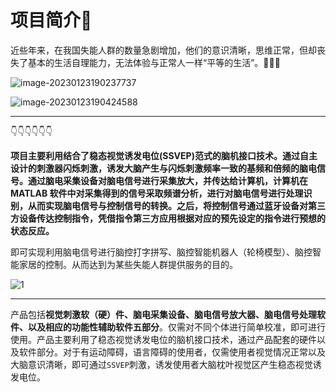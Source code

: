 # 项目简介🍚

近些年来，在我国失能人群的数量急剧增加，他们的意识清晰，思维正常，但却丧失了基本的生活自理能力，无法体验与正常人一样“平等的生活”。🤔🤔🤔

![image-20230123190237737](https://cdn.jsdelivr.net/gh/Bu0717/image/imgimage-20230123190237737.png)

![image-20230123190424588](https://cdn.jsdelivr.net/gh/Bu0717/image/imgimage-20230123190424588.png)

***

👇👇👇👇👇👇

**项目主要利用结合了稳态视觉诱发电位(SSVEP)范式的脑机接口技术。通过自主设计的刺激器闪烁刺激，诱发大脑产生与闪烁刺激频率一致的基频和倍频的脑电信号。通过脑电采集设备对脑电信号进行采集放大，并传达给计算机，计算机在MATLAB 软件中对采集得到的信号采取频谱分析，进行对脑电信号进行处理识别，从而实现脑电信号与控制信号的转换。之后，将控制信号通过蓝牙设备对第三方设备传达控制指令，凭借指令第三方应用根据对应的预先设定的指令进行预想的状态反应。**

即可实现利用脑电信号进行脑控打字拼写、脑控智能机器人（轮椅模型）、脑控智能家居的控制。从而达到为某些失能人群提供服务的目的。

![1](https://cdn.jsdelivr.net/gh/Bu0717/image/img1.png)

***

产品包括**视觉刺激软（硬）件、脑电采集设备、脑电信号放大器、脑电信号处理软件、以及相应的功能性辅助软件五部分**。仅需对不同个体进行简单校准，即可进行使用。产品主要利用了稳态视觉诱发电位的脑机接口技术，通过产品配套的硬件以及软件部分。对于有运动障碍，语言障碍的使用者，仅需使用者视觉情况正常以及大脑意识清晰，即可通过`SSVEP`刺激，诱发使用者大脑枕叶视觉区产生稳态视觉诱发电位。
